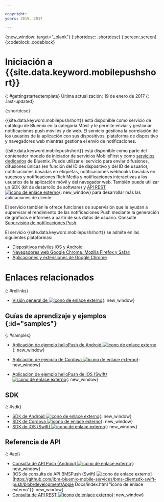 ```yaml
---

copyright:
years: 2015, 2017

---
```


{:new_window: target="_blank"}
{:shortdesc: .shortdesc}
{:screen:.screen}
{:codeblock:.codeblock}

# Iniciación a {{site.data.keyword.mobilepushshort}}
{: #gettingstartedtemplate}
Última actualización: 19 de enero de 2017
{: .last-updated}

{:shortdesc}

{{site.data.keyword.mobilepushshort}} está disponible como servicio de catálogo de Bluemix en la categoría Móvil y le permite enviar y gestionar notificaciones push móviles y de web. El servicio gestiona la correlación de los usuarios de la aplicación con sus dispositivos, plataforma de dispositivo y navegadores web mientras gestiona el envío de notificaciones. 

 {{site.data.keyword.mobilepushshort}} está disponible como parte del contenedor modelo de iniciador de servicios MobileFirst y como [servicios dedicados](/docs/dedicated/index.html) de Bluemix. Puede utilizar el servicio para enviar difusiones, difusiones únicas (en función del ID de dispositivo y del ID de usuario), notificaciones basadas en etiquetas, notificaciones webhooks basadas en sucesos y notificaciones Rich Media y notificaciones interactivas a los usuarios de la aplicación móvil y del navegador web. También puede utilizar un SDK (kit de desarrollo de software) y [API REST ![icono de enlace externo](../../icons/launch-glyph.svg "icono de enlace externo")](https://mobile.{DomainName}/imfpush/ "icono de enlace externo"){: new_window} para desarrollar más las aplicaciones de cliente. 

El servicio también le ofrece funciones de supervisión que le ayudan a supervisar el rendimiento de las notificaciones Push mediante la generación de gráficos e informes a partir de sus datos de usuario. Consulte [Supervisión de notificaciones Push](/docs/services/mobilepush/t_push_monitoring.html).

El servicio {{site.data.keyword.mobilepushshort}} se admite en las siguientes plataformas: 

- [Dispositivos móviles iOS y Android](/docs/services/mobilepush/c_enable_push.html)
- [Navegadores web Google Chrome, Mozilla Firefox y Safari](/docs/services/mobilepush/c_chrome_firefox_enable.html)
- [Aplicaciones y extensiones de Google Chrome](/docs/services/mobilepush/c_web_extensions.html)


# Enlaces relacionados
{: #rellinks}

* [Visión general de ![icono de enlace externo](../../icons/launch-glyph.svg "icono de enlace externo")](c_overview_push.html "icono de enlace externo"){: new_window}

## Guías de aprendizaje y ejemplos {:id="samples"}
{: #samples}
* [Aplicación de ejemplo helloPush de Android ![icono de enlace externo](../../icons/launch-glyph.svg "icono de enlace externo")](https://github.com/ibm-bluemix-mobile-services/bms-samples-android-hellopush/ "icono de enlace externo"){: new_window}
- [Aplicación de ejemplo de Cordova ![icono de enlace externo](../../icons/launch-glyph.svg "icono de enlace externo")](https://github.com/ibm-bluemix-mobile-services/bms-samples-cordova-hellopush "icono de enlace externo"){: new_window}
* [Aplicación de ejemplo helloPush de iOS (Swift) ![icono de enlace externo](../../icons/launch-glyph.svg "icono de enlace externo")](https://github.com/ibm-bluemix-mobile-services/bms-samples-swift-hellopush "icono de enlace externo"){: new_window}

## SDK
{: #sdk}
* [SDK de Android ![icono de enlace externo](../../icons/launch-glyph.svg "icono de enlace externo")](https://github.com/ibm-bluemix-mobile-services/bms-clientsdk-android-push "icono de enlace externo"){: new_window}
* [SDK de Cordova ![icono de enlace externo](../../icons/launch-glyph.svg "icono de enlace externo")](https://github.com/ibm-bluemix-mobile-services/bms-clientsdk-cordova-plugin-push "icono de enlace externo"){: new_window}
* [SDK de iOS (Swift) ![icono de enlace externo](../../icons/launch-glyph.svg "icono de enlace externo")](https://codeload.github.com/ibm-bluemix-mobile-services/bms-clientsdk-swift-push/zip/master "icono de enlace externo"){: new_window}

## Referencia de API
{: #api}
* [Consulta de API Push (Android) ![icono de enlace externo](../../icons/launch-glyph.svg "icono de enlace externo")](https://classicdocs.ng.bluemix.net/docs/api/content/api/mobilefirst/android/push-api-doc/overview-summary.html "icono de enlace externo"){: new_window}
* [iOS de consulta de API BMSPush (Swift) ![icono de enlace externo](../../icons/launch-glyph.svg "icono de enlace externo")](https://github.com/ibm-bluemix-mobile-services/bms-clientsdk-swift-push/blob/development/Apple Docs/index.html "icono de enlace externo"){: new_window}
* [Consulta de API REST ![icono de enlace externo](../../icons/launch-glyph.svg "icono de enlace externo")](https://mobile.{DomainName}/imfpush/ "icono de enlace externo"){: new_window}
